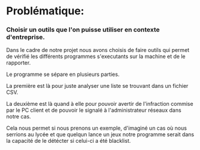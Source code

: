 # Problématique:
### Choisir un outils que l'on puisse utiliser en contexte d'entreprise.

Dans le cadre de notre projet nous avons choisis de faire outils qui permet de vérifié les différents programmes s'executants sur la machine et
de le rapporter.

Le programme se sépare en plusieurs parties.

La première est là pour juste analyser une liste se trouvant dans un fichier CSV.

La deuxième est là quand à elle pour pouvoir avertir de l'infraction commise par le PC client et de pouvoir le signalé à l'administrateur réseaux dans notre cas.

Cela nous permet si nous prenons un exemple, d'imaginé un cas où nous serrions au lycée et que quelqun lance un jeux notre programme serait dans la capacité de le détécter si celui-ci a été blacklist.